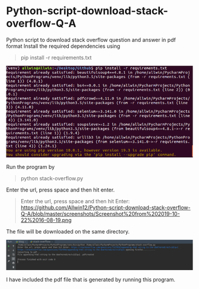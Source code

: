 # Python-script-download-stack-overflow-Q-A
Python script to download stack overflow question and answer in pdf format
Install the required dependencies using 

> pip install -r requirements.txt

![requirements installation](https://github.com/Allwin12/Python-script-download-stack-overflow-Q-A/blob/master/screenshots/Screenshot%20from%202019-10-22%2016-08-19.png)

Run the program by

> python stack-overflow.py

Enter the url, press space and then hit enter.

> Enter the url, press space and then hit Enter: https://github.com/Allwin12/Python-script-download-stack-overflow-Q-A/blob/master/screenshots/Screenshot%20from%202019-10-22%2016-08-19.png

The file will be downloaded on the same directory.

![entire process](https://github.com/Allwin12/Python-script-download-stack-overflow-Q-A/blob/master/screenshots/Screenshot%20from%202019-10-22%2016-03-08.png)

I have included the pdf file that is generated by running this program.

